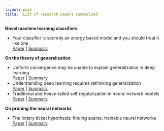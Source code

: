 ```yaml
---
layout: page
title:  List of research papers summarized
---
```


**Novel machine learning classifiers**
- Your classifier is secretly an energy based model and you should treat it like one <br>
    [Paper](https://arxiv.org/pdf/1912.03263.pdf)  |  [Summary](https://medium.com/@shelviawongso/energy-based-classifier-446c4d4d1e6f)

**On the theory of generalization**
- Uniform convergence may be unable to explain generalization in deep learning <br>
    [Paper](https://arxiv.org/pdf/1902.04742.pdf)  |  [Summary](https://medium.com/@shelviawongso/generalization-97338df3df5b)
- Understanding deep learning requires rethinking generalization <br>
    [Paper](https://arxiv.org/pdf/1611.03530.pdf)  |  [Summary](https://medium.com/@shelviawongso/the-need-to-rethink-generalization-to-understand-deep-learning-5cd9e5a2634e)
- Traditional and heavy-tailed self regularization in neural network models <br>
    [Paper](https://arxiv.org/pdf/1901.08276.pdf)  |  [Summary]()

**On pruning the neural networks**
- The lottery ticket hypothesis: finding sparse, trainable neural networks <br>
    [Paper](https://arxiv.org/pdf/1803.03635.pdf)  |  [Summary]()